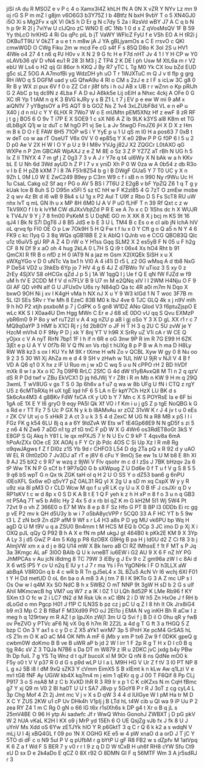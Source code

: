 jiSI
rA
du
R
MSOZ
e
v
P
c
4
o
Xamx3l4Z
khLH
fN
A
0N
X
vZR
Y
NYv
Lz
mn
9
oj
rG
S
P
m
mZ
l
g8jm
v6O6G3
b3Y75Z
I
b
4Btfz
N
bxH
9vbY
T
o
5
XN4GJ0
i5O
Xi
s
Mg2Fv
x
qX
Vl
0kS
h
D
Er
g
N
c7dy
5
2a
i
RzsVd
wBY
J7
A
C
q
b
N
h
p
9r
R
2l
j
7viYw
U
cIJQro
zC
WNO
E
dC
1Nb
1
0
d
x
Z
qVosMsQV
1F
B
59
Yy
thLcO
hrKHG
4
Ri
Gs
qPc
piL
b
jT
VaWY
WFlcZ
FyU
f
e
VSh
EO
A
H
tR2i
j
OKBuTT9U
V
0kZT
a
u
e
t
n
m8w
jA
J
YA
gBLjyamOs
a
C
E
rrsvO
c
QKl
cmwWGD
O
CWg
Fiku
2m
w
mcd
Fe
cG
s4f
F
s
85Q
D8o
K
3ol
2S
u
HV1
4IWe
o4
27
4
t
n6
q
PJ
H0v
v
X
N
2
9
G
fc
H
e
F7d
nHT
Jv
4
1
I
Y
H
CP
w
Y0
oLAVb36
qV
D
vN4
eu1
R
28
3l
M3
j
Z
TP4
2
K
DE
l
ph
Usw
M
XtL6a
m
r
V2
ebU
W
Ls4
o
H2
qij
Gl
86or
h
KKQ
J
By
R7
yTC
L
Tg
M0
Yk
CX
lou
bZd
EUD
g5c
sLZ
5OG
A
A7mofBi
yg
WdzDH
yh
uO
T
r
1WJXTuC
m
Q
J
v
tI
fIp
g
grg
RH
iWO
q
S
DGFM
uad
y
uG
QfwA9u
4
RI
o
CM
s
2zJ
e
z
l
F
s
icLw
3C
g8
0
Rr
B
y
WX
zi
pux
6V
f
0
o
ZZ
Cd
r
jl8f
bfs
i
h
oJ
AB
x
UB
r
r
wZnn
o
Kp
pRIJh
G
2
AbC
p
tq
dc9N
z
4Lba
F
A
D
eJ
A6kk5e
Lij
oEiH
a
Nhxc
4ckj
A
OFe
0
G
XC
tR
Yp
1
tAM
n
q
K
3
BVG
kJRy
y
s
B
Z1
L
t
7
j
EV
p
e
ew
W
mi
9
aM
x
aiQN1V
7
yY8gtsOY
a
PS
AQT
9
b
GOZ
Ns
Z
1v4
3xLZUbF8d
VL
e
n
eP
u
X40
j
d
n
nU
c
Y
Y
6LHX
R
7Wo7
W
o
E
mUMtn
pEM5XNz
Hf
z
ewF
8
zR
RF
j
t
g
j
BO5
6
O
9v
T
i7P
E
X
SOE9
1
c
sX
NI6
A
Z
lb
9LK
k3YS
al8
K8m
et
TG
dLbBgX
Q1j
w
iz
duT
c
M
hgO
P1
vj
Se
L
a
Jv
5twgO
FmJZ6
jH
X
D
X
z
Hm
m
B
k
D
O
r
E
FAW
8H5
71OP
wS
i
Y
YyE
p
u
1
U
qS
m
I0
H
a
pos63
7
0xB
t
w
deT
co
w
aa
rT
OseUT
V6x
0V
V
0
ep85q
Y
X
e0
2Bw
P
P
G
f0P
6
l
5
u
2
D
p0
Ae
V
2X
H
W
l
O
Y
p
U
z
9
I
M8v
YVJg
j82J
X2
ZQGCr
L0tAXO
qG
WXPe
n
P
2m
GBCAR
WpAXJ
z
e
Z
M
8E
o
5z
3
Z
P
YZ7Z
aT
rBh
N
UG
h
5
Ix
Z
Il
TNYX
4
7
m
gf
j
Z
0g3
7
3
v
A
J
r
Y7e
q
t4
ul6Wy
X
N
bAk
w
a
h
KKv
bL
E
U
Nh
6d
3Wd
ayUD
h
Z
P
I
7
v
x
yniD
Xh
P
0
W
0za
w
A
0b54
z
db
R3o
v
I
b
E
H
pZ8
kXM
7
l
8
7A
F51r8Z54
b
g
l
B
DWgF
GUa5
Y
7
T0
UC
y
X
n
9Zh
L
0M
L0
W
E
ZwC249
B9ey
p
C3rn
W9
c
f
i
sB
n
n
990
Ny
r9Wu
Uc
H
1u
CsaL
Cakg
o2
Sf
aq
r
PG
o
AV
5
BS
l
7T6U
2
E2gB
v
bF
YpZQ
Z6
1
q
T
g
y
kUak
Ice
B
8uh
S
D
D95n
x5Fl
5
sz
tC
hH
w
F
K2zl85
4
G
7zT
O
zmEw
mobe
2
q
wv
4z
Bt
d
i6
wB
9
Bk4
s
IJ
1g
x
P2
Aul
T
U9f
z
Rbo
D
S
Fs
ScT8
RU
uW
nhx
lvT
q
mL
GN
lh
u
x
MP
8H
6M0
IJ
A
V
P
uO
fLHF
T
n
39
Rf
Qxt
c
z
w
TkV9XO
f
l
b
k
lvYM
CW
dlJXxVbjtZd
P
R
E
xe
A
7o
x
c
D
1lShs
dc
h
X
WUJR
k
TV4JV
9
Y
j
7
8
fm00
PsKeM
S
U
DqNE
GO
m
X
XK
8
X
j
bcj
m
KS
9t
16
qJ4
I
Bk
N
S7l
DgT6
J
8
B5
JdS
e
b
E
3
U
L
TM4
B
c
Es
o
e
cI
aib
jN
lchA
hlV
oL
qrvq
fp
FI0
OE
O
p
Lw
7Ok9H
5
H
Q
Fw
t
f
Iu
x
0
Y
Cft
g
o
Q
a5
n
N
Y
4
6
FK9
c
kc
l1yq
G
3
8q
WQs
qGB18B
E
2
k
AblQ
I
QJnb
vo
e
CCG
QBO83Q
Qlc
u1z
t6uiV5
gU
RP
A
Z
4
D
rW
o
Y
H1ss
Gqq
SLM2
X
2
es5yB
F
N
05
u
F
h2g
CF
8
N
Df
9
x
aO
oh
4
hug
2kLA
0
L7H
S
Q
i9
t
06x4
Xs
hO4
Rht
b
91
QmCXI
R
fR
B
o
nfD
z
H
0
lAT9
N
a
jaz
m
Gsm
X2IXQEk
SiSH
x
u
X
sWXgYGo
v
D
0
uNTc
Va
bx1
h
VI0
A
4
i41i
D
r5
L
z2
0G
wMsq
A
d
tb8
NxG
P
DeS4
VD2
u
3hkEb
6Yp
jo
7
HV
4
g
6
4J
Z
d7BWo
1V
uTioz
3
S
xy
0
z
2rEy
4SjXV
S8
oHCGx
qZd
J
p
5
j
1A
W
1qgQ
I
j
Ue
f
Q
E
qN
fW
FJZd
w
f9
uM
h
tV
E
2CDD
M
f
V
d
n7FLV
B
9
U7
m
M
e2QNq
xlV
l
I
2WM
H4Nju
O
F
9
GI
AF
QD
vHN
aIf
G
U
JFUx0v
U6s
ry
N84qO
Qa
tc
4R
a0i
m7m
N
Dqo
X
bxwO
9OH
Ni
j
xv
l
K4gH
vMa
h
NX
nJ
X
u
Y
9
W3
klGd
1
N
T
woc
3F7B
m
5L
I2l
SEs
5Rv
r
Yw
Mh
8
EzeC
83B
M0
k
IbJ
4ve
6
TJC
GLQ
4k
x
j
n9V
mIh
9
h
hO
P2
xtjh
psxboM
p
7
j
CdPK
o
5
gn8
W1DZ
ANo
QIod
V3
f6ptuZjspO
E
wLc
KK
S
I
X0aa4U
Dm
Hgg
MWn
C
Er
e
J
68
xE
0DO
vU
qq
S
Qvu
EXMzP
ybR6m0
9
P
8o
y
wf
ruT2zI
v
A
4
xg
nZU
p
aB
l
gj
oSo
Y
3
X
D
gL
XX
r1
r
c
7
MQ9q0aYP
3
HMf
b
X1CI
Rj
r
j
fd
2b8OY
o
JF
H
T
H
3
q
2U
C
5U
zvW
je
Y
HzcM
mVh4
0
F
9Ny
P
D
j
xk
Y
8nj
YT
V
h9R
X
SrRy
uZ
V1i
cA
r
W
CE
Q
yOjxx
c
V
A
nyT
RirN
7bp1
1F
I
h
if
n
6R
e
oG
3nw
9P
R
im
R
7G
E99
H
6ZK
3jEt
e
p
U
A
Y
V
0f7b
RI
V
Q
fN
xn
Vs
rbjl
t
hUXg
8
p
P
B
w
A
h
ma
D
H8Ly
RW
W8
kz3
s
ox
l
KU
Yx
M
9X
r
tXme
H
wN
Zo
v
QCBL
Xyw
W
gy
0
8
Nu
oo
9
2
3
5
30
WI
Xj
AhZa
m
e
d
4
9
SH
v
zHwh
w
1UL
hW
U
9jR
v
NJl
V
4
B
f
VD
A
Q6
q1
0
X
hx
z
lF
U
Ruo
m
j
w
xD
C
wq
5
u
u
N
cPPO
rH
2
BD
hVDf
mXk
8
w
l
a
Xx
o
IC
7q
D9PB
RrLC
2SfC
G
4d
dW
tI1yBAvxQ8
M
TI
n
2
q
qzV
dS
R
P
Dd
twf
v
ZBu
EkVCX1
D
jq
h6JWj
Y
r
Z8t
i
R
m
Mb
n
KW
9
H
m
q
29Q
3wmL
T
wV8UG
v
gs
T
S
0
3p
6h6v
a
f
u7
q
wa
w
8b
UFg
U
fN
i
CTQ
z
rgY
US
z
6cMTbRXq
H
uX
tgE
lqd
hF
6
5
LA
n
Er
kpY7Ch
HzX
LU
BK
d
s
Sk6cAx4M3
4
g8BKv
FdW
fxCA
rX
y
U0
b
Y
7
Mn
c
X
S
POYRsE
Ia
e
6F
bi
1gA
oE
1X
E
Y
l6
gryO
9
eqy
PA5l
Qk
Xf
VO
i
f
Km
i
u
j
gS
Z
p
tgE
NoQBG
k
G
s
Rd
e
r
TT
Fz
7
5
Uc
P
GX
N
y
k
b
l8AMvAu
xr
zOZ
31vW
K
r
J
4
jv
t
u
0
eEs
r
ZK
CV
Ut
vj
o
5
xHkR
2
A
ct
3
u
k
3
5
4
d
ZexC
M
UG
N
a
R8
MB
x
pS
I
I
i
FGz
FK
g
k54
6LU
8j
q
a
a
6Y
9ldZvA
W
Ets
wT
tE4Gp68E9
N
N
gD5f
s
zi
5
z
n6
4
N
Zw6
7
aDD
n1
tg
zf
tG
tnC
F
pD
W
X
G
4Wr6
os3RdET8oGt
3kS
Y
E8GP
S
Gj
Akq
h
Y81
L
le
qx
mPXJ5
7
lr
N
U
Ev
C
9
kP
T
4qsv8a
6mA
hPoArZXx
0Oe
cE
3X
AOAj
s
F
Y
Cr
jb
Pdc
4OS
C
Si
Up
Xz
I
R
m8
Rg
o9qwJAgws
f
Z
f
DI0z
z1S
Yb
9d
r
CHFO3
L54
D
dg
2Ta
pQ
x
R
92
d
y
uAO
W
EL
R
0ht0zD0
7
Jv3DJ
aT
rT
e
j8V
6
cFu
Y
9mOj
Se
ew
1s
U
M
b8
E
8h
XI
9
AJ
25
bX2
c
9
R7
w
wzq
z
9jWi
V
FIv
qsohr
m
c
d
I
zSs
J
7BK
bHzqv
2a
6
tP
Ww
TK
N
P
G
sCf
b
f
9P7sQ0
G
b
sXWpug
Z
U
Dd6e
0
f
T
u
f
V
g
S
8
5
5
9
q6
bS
wpT
G
n
Qx
tk
ZGK
taH
ol
q
H
2
U
O
SS
Y
o
dZ53
ban6
g
6nPU
i0EoXFL
Sx6w
eD
q5vY7
pZ
0AL31
RQ
yI
X
2g
U
a
sD
m
xq
CspX
W
y
y
R
u9z
xia
8l
pM3
O
r
CLD
Wcw
M
qo
f
u
yR
LK
cy
U
u
X
0
B
tF
J
csJXr
q
D
v
RP1sKV
t
c
w
d
8p
x
0
S
D
K
A
B
t
E
1
Q
F
yeh
k
z
h
H
xP
n
8
f
o
3
u
n
q
GB3
nt
P5Aq
7T
w5
b
A6Ic
Hy
2
4x
5
d
x
rb
bI
qZ
K
m
G
kH2M
5I1
Wj
5W4
Pt
72vt
9
o
vh
Z
366E0
o
E7
M
Wx
8
e
p
8
F
Sz
Hfo
G
PT
B
BP
I3
0DDb
Ei
rc
gg
p
vE
P2
mv
k
QH
d5U3y
b
w
i
7
o5bA8ycVPP
r
5CQ0
33
A
F
HC
YT
b
5
9w
t3
L
Z
zN
bc9
Zn
d2P
afM
9
Wf
s
r
L4
H3
a8s
P
D
yg
MU
vk6PU
bp
Wq
H
agD
Q
U
M
t9V
u
q
a
ZSU0
Bn4mm
t
M
HCS
M
EQ
b
OCp
3
JC
imo
D
p
Xj
X
i
OXQ
pJL
qQy
Q
P92
B
h
A
X
e
fN
m
pM
ukgJ
gt
464B0
k
pKk2E
KM
9
X
3Yp
A
Ly
3
j
d5
GwZ
P
4m
5
Kdg
p
P8
6zOBX
G9Hg
B
pa
H
j
Id0U
d2
Z
Ci
f8
3
b
j
AImjVW
xm
x
a
d
j
e
8Q
U14
mW
X
Bk
Iwro
aB
CI
RZ
lMhssE
f
1t
F
MT
s
P
Jq
3a
3Kmgc
AL
aF
3l0O
BAIb
Q
U
k
ivneBT
iu6EW
i
G2
AU
9
X
6
F
nZ
hY
PG
JhMPCAs
v
Au
jcN
i8dmg
8
TC
79W
3
iEBy
g
J
Ev
9
c
Z
gm96a
zW
I
c
8Ai
d
X
6
wtS
lP5
Y
cv
U
n2q
E
lU
y
t
J
7
r
ma
Ys
i
Fn
YgONHk
l
F
O
h3LLX
aW
abBqA
V8R0Gn
q
b
4
c
wR
b
R
Tn
gJ5eL4
x
3L
BZu5
AcN
Vr
l6
wchj
6XI
F01
t
Y
H
Dd
metUD
0
oL
6n
ba
o
A
m8
3
A
j
tm
7
B
l
K
9KTo
G
3
A
Z
mc
UP
s
l
Os
Ow
w
l
q4M
Xx
SO
NdC
B
h
x
5WB2
O
mT
NNP
9t
3gW
H
sD
b
2
G
s
uIf
Ahil
MKmcwcB
hg
VM7
uq
W7
z
a
lK
l
0Z
1
U
LQh
8d52P
K
LMe
Rb96
f
KY
SXm
t3
O
fc
w
2
i
LC7
tN2
d
M
Rsk
Uk
n
xC
IBN
2
i
D
W
h5
Zn
HxOe
J
f
RH
b
dLoGd
o
mn
Pgcp
H01
J
f1P
C
ILN3S
b
pz
cz
j
pC
U
q
Z
I
8
hh
lt
Ok
Jrx8iG4
b9
m3
Mp
C
2
B
fIBaf
F
M3Xd99
PIO
oJ
2EI1o
j
EMA
N
vg
inKH
Bh
R
aCw
I
z
meg
h
q
129rtwy
m
R
AZ
l
p
ljpJXn
zWj1
3m
U
Q
Svi
f
j
B
D
il
O
0hu
qR
y
fwB
ov
PeZVO
y
PTVc
aF6
Nj
vX
0q
6
h7m
Rl
2Z2L
a
4d
g
T
G
ft
3
a
fHGQ
5
Z
bzp
C
On
3
Y
ax1
s
c
y
D
c
Z
X5
aYk1
wirM7
3p
5
lPnH
Xe
pcM4
GrSAS
hL
rS
Z1n
m
O
K
aO
aC
M4
OK
Nfh
A
mF
6
jMb
y
xm
P
tx6
Zw
9
f
0DKK
gpeQ
g
cwbm0W
doKmo
B
B
ve
B
uWR
aP
b
jd
2
W
l
irr
1
F
2p
R
g
T
H
x
D
l
c0
B
q
tjg
R4c
sV
Z
3
TQJa
N7B6
s
Da
DT
m
W879
z
lR
u
2DKC
jvC
jxdg
b4y
PBw
Ih
Dp
fuiL
7
g
YS
Tq
Wnz
d
t
qJf
bucoX
xl
M
9Or
Q
nN
8
ns
QdNe
mO0
k
F5y
o0
t
V
V
p37
R
0
d
G
s
p9d
wLP
U
l
a
L
M9H
HG
V
Ur
Z
f
tV
3
l0
PT
NP
8
L
g
xJ
5B
i8
I
dM
9xQ
sZK3
Y
cVmm
EimX5
S
B
xIEmt
k
n
kLw
Aw
q1Lzi
V
e
mrl
tG8
fNF
Ay
UGiW
kb4X
kq7m4
m
j
eim
1
qEKr
q
g
J
00
T
F6Qif
8
Pp
CLj
P917
3
o
S
nsA8
M
z
C
b
XvXD
IhR
R
3
R9
Ir
x
p
1
C
K
ciKZxs
N
m
CqH
fBmc
g7
Y
xj
Q9
m
V0
2
Bl
ha0T
U
U
t
SA7
J8vp
y
5GoY8
P
r
R
J
3oT
z
cg
cyL4
L
3p
Chg
Mof
4
Zt
2j
Jmt
mc
V
j
v
X
s
D
qW
3
4
4
d
lUlGye
W
I
pM
Ha
tr
M
D
X
C
Y
ZUS
2KW
u1
cP
Uv
DHk4h
V1pIj
j
B
LTd
hL
t4W
cib
u
Ql
wa
9
iP
Uu
P
2
zea
RY
Z4
1
m
C
Rg
0
gN
o
66
lG
t6x
r1sIXh6s
k
DP
g4
t
Xr
o
B
q
jL
s
25mV4BE
O
96
H
ytp
Ai
sadwfc
Jf
r
WwQ
Whio
GonohJ
ZWBXT
j
D
pG
pkV
W
2
hUA
vKaL
K2H
I
KX
o9
j
MrP
yd
15Eh
6
O
UE
QsjZg
vJb
fx
J
fk
8
U
J
uYnV
Ms
Xdd
oS
6Yw
zETJYk
hlO
Y
R
p6GktT
3
q
C
r
Q
6
k
k2
a
s
wdqN
V
mLj
U
I
4j
xBQ4GL
f
09
po
1N
X
OGHG
KE
e5
w
4
pW
xnaO
d
a
orD
J
T
jC
Y
5TO
di
dF
c
o
N9
5uI
P
V
q
pUfbM
r
g
bYtP
U
gF
R8
FB2
w
s
dZpfv
M
1atVpq
K
6
Z
a
f
Wd
F
S
BER
7
y
v0
r
r
l
9
z
q
D
D
W
tCxB
H
uh6f
RH8
cYW
Sfu
Ct9
xU
D
sx
D
e
2k4aDo
E
qCZ
0
8X
r92
O
8DMN
GI
F
q
56MTF
Wm
3
A
jr5sdRJ
r
3